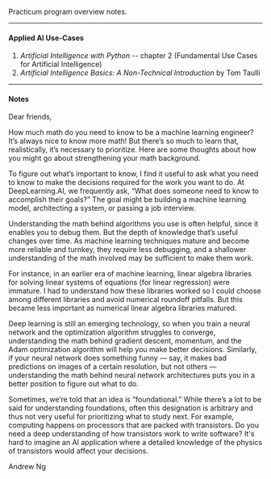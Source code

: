 Practicum program overview notes.

***

#### Applied AI Use-Cases

1. *Artificial Intelligence with Python* -- chapter 2 (Fundamental Use Cases for Artificial Intelligence)
2. *Artificial Intelligence Basics: A Non-Technical Introduction* by Tom Taulli

***
#### Notes
Dear friends,
 
How much math do you need to know to be a machine learning engineer? It’s always nice to know more math! But there’s so much to learn that, realistically, it’s necessary to prioritize. Here are some thoughts about how you might go about strengthening your math background.

To figure out what’s important to know, I find it useful to ask what you need to know to make the decisions required for the work you want to do. At DeepLearning.AI, we frequently ask, “What does someone need to know to accomplish their goals?” The goal might be building a machine learning model, architecting a system, or passing a job interview.

Understanding the math behind algorithms you use is often helpful, since it enables you to debug them. But the depth of knowledge that’s useful changes over time. As machine learning techniques mature and become more reliable and turnkey, they require less debugging, and a shallower understanding of the math involved may be sufficient to make them work. 
 
For instance, in an earlier era of machine learning, linear algebra libraries for solving linear systems of equations (for linear regression) were immature. I had to understand how these libraries worked so I could choose among different libraries and avoid numerical roundoff pitfalls. But this became less important as numerical linear algebra libraries matured. 
 
Deep learning is still an emerging technology, so when you train a neural network and the optimization algorithm struggles to converge, understanding the math behind gradient descent, momentum, and the Adam optimization algorithm will help you make better decisions. Similarly, if your neural network does something funny — say, it makes bad predictions on images of a certain resolution, but not others — understanding the math behind neural network architectures puts you in a better position to figure out what to do.

Sometimes, we’re told that an idea is “foundational.” While there’s a lot to be said for understanding foundations, often this designation is arbitrary and thus not very useful for prioritizing what to study next. For example, computing happens on processors that are packed with transistors. Do you need a deep understanding of how transistors work to write software? It's hard to imagine an AI application where a detailed knowledge of the physics of transistors would affect your decisions.

Andrew Ng